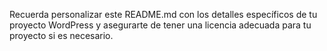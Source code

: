 
Recuerda personalizar este README.md con los detalles específicos de tu proyecto WordPress y asegurarte de tener una licencia adecuada para tu proyecto si es necesario.

